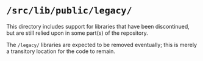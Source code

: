# `/src/lib/public/legacy/`

This directory includes support for libraries that have been discontinued, but are still relied upon in some part(s) of the repository.

The `/legacy/` libraries are expected to be removed eventually; this is merely a transitory location for the code to remain.

